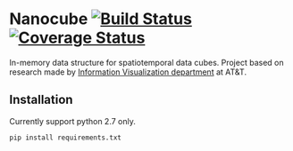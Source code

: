 # Nanocube [![Build Status](https://travis-ci.org/pmdartus/NanoCube.svg?branch=master)](https://travis-ci.org/pmdartus/NanoCube) [![Coverage Status](https://coveralls.io/repos/pmdartus/NanoCube/badge.png?branch=master)](https://coveralls.io/r/pmdartus/NanoCube?branch=master)

In-memory data structure for spatiotemporal data cubes. Project based on research made 
by [Information Visualization department](http://www.research.att.com/infovis) at AT&T.

## Installation

Currently support python 2.7 only.

```
pip install requirements.txt
```

